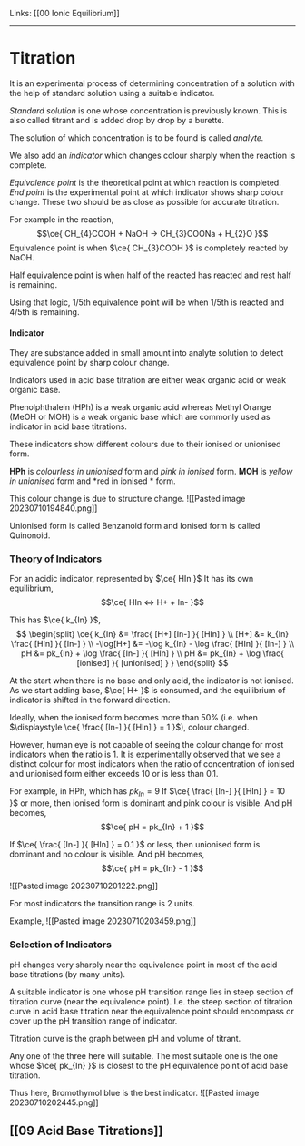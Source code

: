 Links: [[00 Ionic Equilibrium]]
___
# Titration
It is an experimental process of determining concentration of a solution with the help of standard solution using a suitable indicator. 

*Standard solution* is one whose concentration is previously known. This is also called titrant and is added drop by drop by a burette. 

The solution of which concentration is to be found is called *analyte.* 

We also add an *indicator* which changes colour sharply when the reaction is complete. 

*Equivalence point* is the theoretical point at which reaction is completed.
*End point* is the experimental point at which indicator shows sharp colour change.
These two should be as close as possible for accurate titration.

For example in the reaction,
$$\ce{ CH_{4}COOH + NaOH -> CH_{3}COONa + H_{2}O }$$
Equivalence  point is when $\ce{ CH_{3}COOH }$ is completely reacted by NaOH.

Half equivalence point is when half of the reacted has reacted and rest half is remaining. 

Using that logic, 1/5th equivalence point will be when 1/5th is reacted and 4/5th is remaining. 

#### Indicator 
They are substance added in small amount into analyte solution to detect equivalence point by sharp colour change. 

Indicators used in acid base titration are either weak organic acid or weak organic base. 

Phenolphthalein (HPh) is a weak organic acid whereas Methyl Orange (MeOH or MOH) is a weak organic base which are commonly used as indicator in acid base titrations. 

These indicators show different colours due to their ionised or unionised form. 

**HPh** is *colourless in unionised* form and *pink in ionised* form. 
**MOH** is *yellow in unionised* form and *red in ionised * form. 

This colour change is due to structure change.
![[Pasted image 20230710194840.png]]

Unionised form is called Benzanoid form and Ionised form is called Quinonoid. 

### Theory of Indicators 
For an acidic indicator, represented by $\ce{ HIn }$
It has its own equilibrium,
$$\ce{ HIn <=> H+ + In- }$$

This has $\ce{ k_{In} }$,
$$
\begin{split}
\ce{ 
k_{In} &= \frac{ [H+] [In-] }{ [HIn] } \\
[H+] &= k_{In} \frac{ [HIn] }{ [In-] } \\
-\log[H+] &= -\log k_{In} - \log \frac{ [HIn] }{ [In-] } \\
pH &= pk_{In} + \log \frac{ [In-] }{ [HIn] } \\
pH &= pk_{In} + \log \frac{ [ionised] }{ [unionised] }  
 }
\end{split}
$$

At the start when there is no base and only acid, the indicator is not ionised. As we start adding base, $\ce{ H+ }$ is consumed, and the equilibrium of indicator is shifted in the forward direction. 

Ideally, when the ionised form becomes more than 50% (i.e. when $\displaystyle \ce{ \frac{ [In-] }{ [HIn] } = 1 }$), colour changed.

However, human eye is not capable of seeing the colour change for most indicators when the ratio is 1. It is experimentally observed that we see a distinct colour for most indicators when the ratio of concentration of ionised and unionised form either exceeds 10 or is less than 0.1.

For example, in HPh, which has $pk_{In} = 9$
If $\ce{ \frac{ [In-] }{ [HIn] } = 10 }$ or more, then ionised form is dominant and pink colour is visible. And pH becomes,
$$\ce{ pH = pk_{In} + 1 }$$


If $\ce{ \frac{ [In-] }{ [HIn] } = 0.1 }$ or less, then unionised form is dominant and no colour is visible. And pH becomes,
$$\ce{ pH = pk_{In} - 1 }$$

![[Pasted image 20230710201222.png]]

For most indicators the transition range is 2 units. 

Example,
![[Pasted image 20230710203459.png]]

### Selection of Indicators
pH changes very sharply near the equivalence point in most of the acid base titrations (by many units).

A suitable indicator is one whose pH transition range lies in steep section of titration curve (near the equivalence point).
I.e. the steep section of titration curve in acid base titration near the equivalence point should encompass or cover up the pH transition range of indicator. 

Titration curve is the graph between pH and volume of titrant.

Any one of the three here will suitable. The most suitable one is the one whose $\ce{ pk_{In} }$ is closest to the pH equivalence point of acid base titration. 

Thus here, Bromothymol blue is the best indicator. 
![[Pasted image 20230710202445.png]]

## [[09 Acid Base Titrations]]